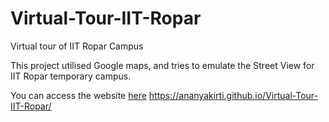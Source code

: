 # Virtual-Tour-IIT-Ropar
Virtual tour of IIT Ropar Campus

This project utilised Google maps, and tries to emulate the Street View for IIT Ropar temporary campus.

You can access the website [here](https://ananyakirti.github.io/Virtual-Tour-IIT-Ropar/) https://ananyakirti.github.io/Virtual-Tour-IIT-Ropar/
